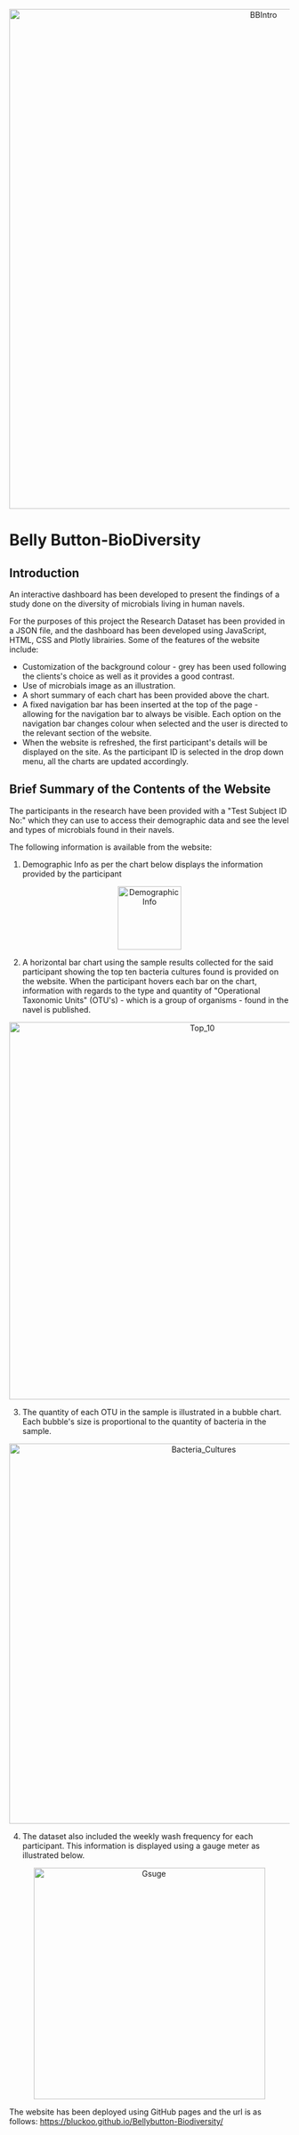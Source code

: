<p align="center">
<img width="898" alt="BBIntro" src="https://user-images.githubusercontent.com/82583576/126011235-a723f406-c8b5-4566-a7ea-b7f071ff6352.PNG">
</p>

# Belly Button-BioDiversity

## Introduction ##

An interactive dashboard has been developed to present the findings of a study done on the diversity of microbials living in human navels.

For the purposes of this project the Research Dataset has been provided in a JSON file, and the dashboard has been developed using JavaScript, HTML, CSS and Plotly librairies.
Some of the features of the website include:
-   Customization of the background colour - grey has been used following the clients's choice as well as it provides a good contrast.
-   Use of microbials image as an illustration.
-   A short summary of each chart has been provided above the chart.
-   A fixed navigation bar has been inserted at the top of the page - allowing for the navigation bar to always be visible. Each option on the navigation bar changes colour when selected and the user is directed to the relevant section of the website.
-   When the website is refreshed, the first participant's details will be displayed on the site. As the participant ID is selected in the drop down menu, all the charts are updated accordingly.


## Brief Summary of the Contents of the Website ##

The participants in the research have been provided with a "Test Subject ID No:" which they can use to access their demographic data and see the level and types of microbials found in their navels.

The following information is available from the website:

1. Demographic Info as per the chart below displays the information provided by the participant
<p align="center">
    <img width="114" alt="Demographic Info" src="https://user-images.githubusercontent.com/82583576/126014431-1c8e4e02-727a-4077-a835-4be47e5f6cbc.PNG">
 </p>
    
2. A horizontal bar chart using the sample results collected for the said participant showing the top ten bacteria cultures found is provided on the website. When the participant hovers each bar on the chart, information with regards to the type and quantity of "Operational Taxonomic Units" (OTU's) - which is a group of organisms - found in the navel is published.
<p align="center">
    <img width="678" alt="Top_10" src="https://user-images.githubusercontent.com/82583576/126014871-8e07439e-0eea-4039-b94e-ac7514105091.PNG">
</p>

3. The quantity of each OTU in the sample is illustrated in a bubble chart. Each bubble's size is proportional to the quantity of bacteria in the sample.
<p align="center">
  <img width="683" alt="Bacteria_Cultures" src="https://user-images.githubusercontent.com/82583576/126015199-0f9b86b2-fccc-4314-8972-0eec88e70822.PNG">
</p>

4. The dataset also included the weekly wash frequency for each participant. This information is displayed using a gauge meter as illustrated below.
<p align="center">
    <img width="416" alt="Gsuge" src="https://user-images.githubusercontent.com/82583576/126015334-45ced59a-e315-430f-8719-df8f5b9c9ad2.PNG">
</p>

The website has been deployed using GitHub pages and the url is as follows: https://bluckoo.github.io/Bellybutton-Biodiversity/ 


